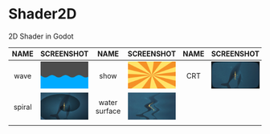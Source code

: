 # Shader2D

2D Shader in Godot

| NAME   | SCREENSHOT                       | NAME          | SCREENSHOT                              | NAME | SCREENSHOT                    | NAME | SCREENSHOT                     |
|:------:| -------------------------------- |:-------------:|:---------------------------------------:|:----:|:-----------------------------:|:----:|:------------------------------:|
| wave   | ![wave](.screenshots/wave.png)   | show          | ![wave](.screenshots/show.png)          | CRT  | ![wave](.screenshots/CRT.png) | gray | ![wave](.screenshots/gray.png) |
| spiral | ![wave](.screenshots/spiral.png) | water surface | ![wave](.screenshots/water_surface.png) |      |                               |      |                                |
|        |                                  |               |                                         |      |                               |      |                                |
